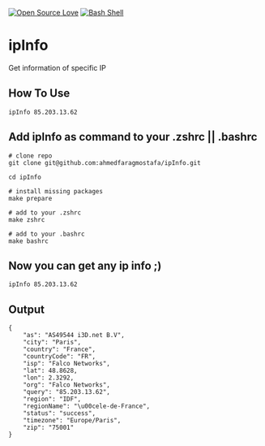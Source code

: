 [![Open Source Love](https://badges.frapsoft.com/os/v2/open-source.svg?v=103)](https://github.com/ellerbrock/open-source-badges/) [![Bash Shell](https://badges.frapsoft.com/bash/v1/bash.png?v=103)](https://github.com/ellerbrock/open-source-badges/)

# ipInfo
Get information of specific IP 

## How To Use 
```
ipInfo 85.203.13.62
 ```

## Add ipInfo as command to your .zshrc || .bashrc
```
# clone repo 
git clone git@github.com:ahmedfaragmostafa/ipInfo.git

cd ipInfo

# install missing packages 
make prepare

# add to your .zshrc
make zshrc

# add to your .bashrc
make bashrc
```

## Now you can get any ip info  ;)
```
ipInfo 85.203.13.62
```

## Output
```
{
    "as": "AS49544 i3D.net B.V",
    "city": "Paris",
    "country": "France",
    "countryCode": "FR",
    "isp": "Falco Networks",
    "lat": 48.8628,
    "lon": 2.3292,
    "org": "Falco Networks",
    "query": "85.203.13.62",
    "region": "IDF",
    "regionName": "\u00cele-de-France",
    "status": "success",
    "timezone": "Europe/Paris",
    "zip": "75001"
}
```
